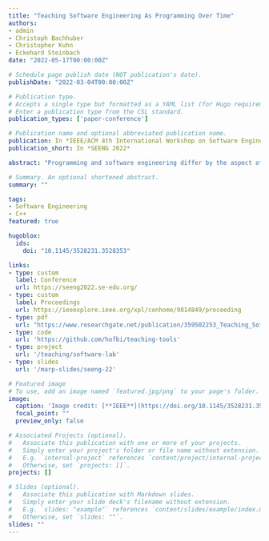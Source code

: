 ```yaml
---
title: "Teaching Software Engineering As Programming Over Time"
authors:
- admin
- Christoph Bachhuber
- Christopher Kuhn
- Eckehard Steinbach
date: "2022-05-17T00:00:00Z"

# Schedule page publish date (NOT publication's date).
publishDate: "2022-03-04T00:00:00Z"

# Publication type.
# Accepts a single type but formatted as a YAML list (for Hugo requirements).
# Enter a publication type from the CSL standard.
publication_types: ['paper-conference']

# Publication name and optional abbreviated publication name.
publication: In *IEEE/ACM 4th International Workshop on Software Engineering Education for the Next Generation*
publication_short: In *SEENG 2022*

abstract: "Programming and software engineering differ by the aspect of time and scale. Going beyond just implementing software that fulfills requirements, software engineering also means writing code that can be maintained by multiple contributors over months, years or even decades. Due to the limited time of university projects, students mainly learn to focus on writing software that works once. In industry, software lifetime is longer and the aspect of time becomes highly relevant. Professional software must be readable and modular to be maintainable. In this paper, we present an experience report on a novel university course in software engineering. The course teaches the concepts of unit testing, refactoring, and automation tools to novices with basic programming experience. We present those concepts for the example of C++, but they are applicable to any programming language. Our goal is to teach students the key concepts of software engineering early on, giving them the opportunity to benefit from these concepts in their further projects. We present these concepts in five plenary lectures with live coding sessions, and then student teams apply the concepts in five practical homework assignments. All assignments contribute to a single project maintained and improved by the student groups for the duration of the course. Additionally, we present a teaching tool framework that can be used to automate tasks for student project management and examinations. Finally, we discuss the lessons learned from conducting this course for the first time. We believe this course is a valuable step towards including essential software engineering skills in the education of science and engineering students."

# Summary. An optional shortened abstract.
summary: ""

tags:
- Software Engineering
- C++
featured: true

hugoblox:
  ids:
    doi: "10.1145/3528231.3528353"

links:
- type: custom
  label: Conference
  url: https://seeng2022.se-edu.org/
- type: custom
  label: Proceedings
  url: https://ieeexplore.ieee.org/xpl/conhome/9814849/proceeding
- type: pdf
  url: "https://www.researchgate.net/publication/359502253_Teaching_Software_Engineering_As_Programming_Over_Time"
- type: code
  url: 'https://github.com/hofbi/teaching-tools'
- type: project
  url: '/teaching/software-lab'
- type: slides
  url: '/marp-slides/seeng-22'

# Featured image
# To use, add an image named `featured.jpg/png` to your page's folder.
image:
  caption: 'Image credit: [**IEEE**](https://doi.org/10.1145/3528231.3528353)'
  focal_point: ""
  preview_only: false

# Associated Projects (optional).
#   Associate this publication with one or more of your projects.
#   Simply enter your project's folder or file name without extension.
#   E.g. `internal-project` references `content/project/internal-project/index.md`.
#   Otherwise, set `projects: []`.
projects: []

# Slides (optional).
#   Associate this publication with Markdown slides.
#   Simply enter your slide deck's filename without extension.
#   E.g. `slides: "example"` references `content/slides/example/index.md`.
#   Otherwise, set `slides: ""`.
slides: ""
---
```

